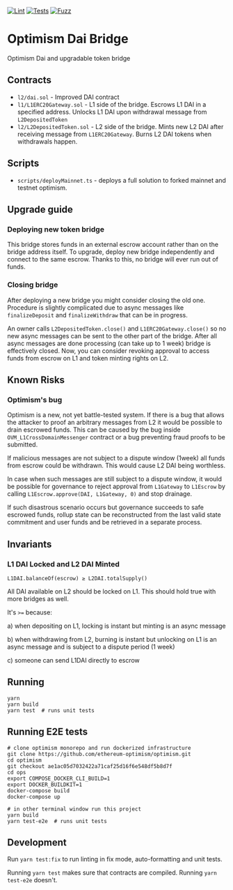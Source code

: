 [![Lint](https://github.com/BellwoodStudios/optimism-dai-bridge/actions/workflows/lint.yml/badge.svg)](https://github.com/BellwoodStudios/optimism-dai-bridge/actions/workflows/lint.yml)
[![Tests](https://github.com/BellwoodStudios/optimism-dai-bridge/actions/workflows/tests.yml/badge.svg)](https://github.com/BellwoodStudios/optimism-dai-bridge/actions/workflows/tests.yml)
[![Fuzz](https://github.com/BellwoodStudios/optimism-dai-bridge/actions/workflows/fuzz.yml/badge.svg)](https://github.com/BellwoodStudios/optimism-dai-bridge/actions/workflows/fuzz.yml)

# Optimism Dai Bridge

Optimism Dai and upgradable token bridge

## Contracts

- `l2/dai.sol` - Improved DAI contract
- `l1/L1ERC20Gateway.sol` - L1 side of the bridge. Escrows L1 DAI in a specified address. Unlocks L1 DAI upon withdrawal
  message from `L2DepositedToken`
- `l2/L2DepositedToken.sol` - L2 side of the bridge. Mints new L2 DAI after receiving message from `L1ERC20Gateway`.
  Burns L2 DAI tokens when withdrawals happen.

## Scripts

- `scripts/deployMainnet.ts` - deploys a full solution to forked mainnet and testnet optimism.

## Upgrade guide

### Deploying new token bridge

This bridge stores funds in an external escrow account rather than on the bridge address itself. To upgrade, deploy new
bridge independently and connect to the same escrow. Thanks to this, no bridge will ever run out of funds.

### Closing bridge

After deploying a new bridge you might consider closing the old one. Procedure is slightly complicated due to async
messages like `finalizeDeposit` and `finalizeWithdraw` that can be in progress.

An owner calls `L2DepositedToken.close()` and `L1ERC20Gateway.close()` so no new async messages can be sent to the other
part of the bridge. After all async messages are done processing (can take up to 1 week) bridge is effectively closed.
Now, you can consider revoking approval to access funds from escrow on L1 and token minting rights on L2.

## Known Risks

### Optimism's bug

Optimism is a new, not yet battle-tested system. If there is a bug that allows the attacker to proof an arbitrary
messages from L2 it would be possible to drain escrowed funds. This can be caused by the bug inside
`OVM_L1CrossDomainMessenger` contract or a bug preventing fraud proofs to be submitted.

If malicious messages are not subject to a dispute window (1week) all funds from escrow could be withdrawn. This would
cause L2 DAI being worthless.

In case when such messages are still subject to a dispute window, it would be possible for governance to reject approval
from `L1Gateway` to `L1Escrow` by calling `L1Escrow.approve(DAI, L1Gateway, 0)` and stop drainage.

If such disastrous scenario occurs but governance succeeds to safe escrowed funds, rollup state can be reconstructed
from the last valid state commitment and user funds and be retrieved in a separate process.

## Invariants

### L1 DAI Locked and L2 DAI Minted

```
L1DAI.balanceOf(escrow) ≥ L2DAI.totalSupply()
```

All DAI available on L2 should be locked on L1. This should hold true with more bridges as well.

It's `>=` because:

a) when depositing on L1, locking is instant but minting is an async message

b) when withdrawing from L2, burning is instant but unlocking on L1 is an async message and is subject to a dispute
period (1 week)

c) someone can send L1DAI directly to escrow

## Running

```
yarn
yarn build
yarn test  # runs unit tests
```

## Running E2E tests

```
# clone optimism monorepo and run dockerized infrastructure
git clone https://github.com/ethereum-optimism/optimism.git
cd optimism
git checkout ae1ac05d7032422a71caf25d16f6e548df5b8d7f
cd ops
export COMPOSE_DOCKER_CLI_BUILD=1
export DOCKER_BUILDKIT=1
docker-compose build
docker-compose up

# in other terminal window run this project
yarn build
yarn test-e2e  # runs unit tests
```

## Development

Run `yarn test:fix` to run linting in fix mode, auto-formatting and unit tests.

Running `yarn test` makes sure that contracts are compiled. Running `yarn test-e2e` doesn't.
